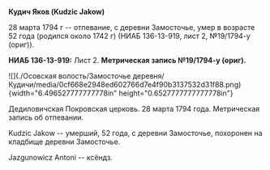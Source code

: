 **Кудич Яков (Kudzic Jakow)**

28 марта 1794 г -- отпевание, с деревни Замосточье, умер в возрасте 52
года (родился около 1742 г) (НИАБ 136-13-919, лист 2, №19/1794-у
(ориг)).

**НИАБ 136-13-919:** Лист 2. **Метрическая запись №19/1794-у (ориг).**

![](./Осовская волость/Замосточье деревня/Кудичи/media/0cf668e2948ed602766d7e4f90b3137532d31f88.png){width="6.496527777777778in"
height="0.6527777777777778in"}

Дедиловичская Покровская церковь. 28 марта 1794 года. Метрическая запись
об отпевании.

Kudzic Jakow -- умерший, 52 года, с деревни Замосточье, похоронен на
кладбище деревни Замосточье.

Jazgunowicz Antoni -- ксёндз.
